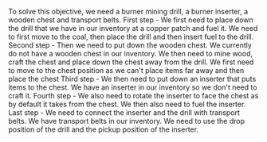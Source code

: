 To solve this objective, we need a burner mining drill, a burner inserter, a wooden chest and transport belts.
First step - We first need to place down the drill that we have in our inventory at a copper patch and fuel it. We need to first move to the coal, then place the drill and then insert fuel to the drill.
Second step - Then we need to put down the wooden chest. We currently do not have a wooden chest in our inventory. We then need to mine wood, craft the chest and place down the chest away from the drill. We first need to move to the chest position as we can't place items far away and then place the chest
Third step - We then need to put down an inserter that puts items to the chest. We have an inserter in our inventory so we don't need to craft it.
Fourth step - We also need to rotate the inserter to face the chest as by default it takes from the chest. We then also need to fuel the inserter.
Last step - We need to connect the inserter and the drill with transport belts. We have transport belts in our inventory. We need to use the drop position of the drill and the pickup position of the inserter.
